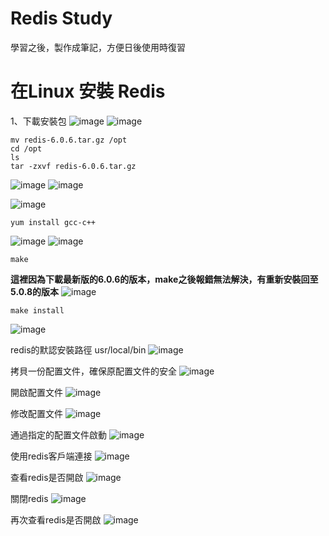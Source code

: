 # Redis Study
學習之後，製作成筆記，方便日後使用時復習

# 在Linux 安裝 Redis
1、下載安裝包
 ![image](./images/20200804205241.png)
 ![image](./images/20200804205819.png)

```shell
mv redis-6.0.6.tar.gz /opt
cd /opt
ls
tar -zxvf redis-6.0.6.tar.gz 
```

 ![image](./images/20200804210126.png)
 ![image](./images/20200804210342.png)

 ![image](./images/20200804210521.png)

```shell
yum install gcc-c++
```
 ![image](./images/20200804210632.png)
 ![image](./images/20200804210748.png)

```shell
make
```
**這裡因為下載最新版的6.0.6的版本，make之後報錯無法解決，有重新安裝回至5.0.8的版本**
 ![image](./images/20200804212017.png)

```shell
make install
```
 ![image](./images/20200804212325.png)

redis的默認安裝路徑 usr/local/bin
 ![image](./images/20200804212503.png)

拷貝一份配置文件，確保原配置文件的安全
 ![image](./images/20200804212819.png)

開啟配置文件
 ![image](./images/20200804213241.png)

修改配置文件
 ![image](./images/20200804212819.png)

通過指定的配置文件啟動
 ![image](./images/20200804213707.png)

使用redis客戶端連接
 ![image](./images/20200804214001.png)

查看redis是否開啟
 ![image](./images/20200804214210.png)

關閉redis
 ![image](./images/20200804214356.png)

再次查看redis是否開啟
 ![image](./images/20200804214422.png)